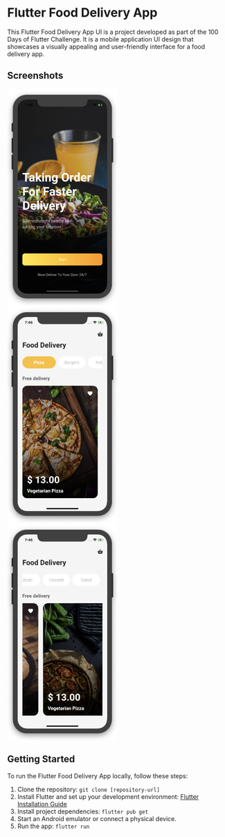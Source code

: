 # Flutter Food Delivery App

This Flutter Food Delivery App UI is a project developed as part of the 100 Days of Flutter Challenge. It is a mobile application UI design that showcases a visually appealing and user-friendly interface for a food delivery app.

## Screenshots

<img src="assets/screenshot/one.png" height="500em" /><img src="assets/screenshot/two.png" height="500em" /><img src="assets/screenshot/three.png" height="500em" />

## Getting Started
To run the Flutter Food Delivery App locally, follow these steps:
1. Clone the repository: `git clone [repository-url]`
2. Install Flutter and set up your development environment: [Flutter Installation Guide](https://flutter.dev/docs/get-started/install)
3. Install project dependencies: `flutter pub get`
4. Start an Android emulator or connect a physical device.
5. Run the app: `flutter run`
